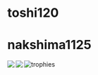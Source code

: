 # toshi120
# nakshima1125
<span>
  <img align="left" src="https://github-readme-stats.vercel.app/api?username=toshi120&count_private=true&show_icons=true&include_all_commits=true" />
</span>
<span>
  <img align="left" src="https://github-readme-stats.vercel.app/api/top-langs/?username=toshi120&&hide=jupyter%20notebook,tex&langs_count=10&layout=compact&card_width=500"/>
</span>
<p>
  
  ![trophies](https://github-profile-trophy.vercel.app/?username=toshi120&column=7&margin-w=8)

<p>
<!--
**toshi120/toshi120** is a :ピカピカ: _special_ :ピカピカ: repository because its `README.md` (this file) appears on your GitHub profile.
Here are some ideas to get you started:
- :望遠鏡: I’m currently working on ...
- :芽: I’m currently learning ...
- :バニーガールズ: I’m looking to collaborate on ...
- :考え中: I’m looking for help with ...
- :入力中アイコン: Ask me about ...
- :郵便受け: How to reach me: ...
- :スマイル: Pronouns: ...
- :いなずま: Fun fact: ...
-->
